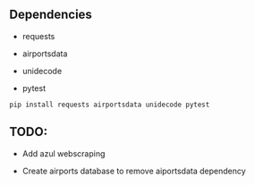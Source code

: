 ## Dependencies

* requests

* airportsdata

* unidecode 

* pytest

`pip install requests airportsdata unidecode pytest`

## TODO:

* Add azul webscraping

* Create airports database to remove aiportsdata dependency

